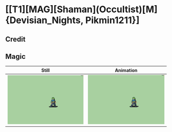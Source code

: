 # [\[T1\]\[MAG\]\[Shaman\]\(Occultist\)\[M\]{Devisian_Nights, Pikmin1211}]

## Credit


	
## Magic

| Still | Animation |
| :---: | :-------: |
| ![Magic still](./Magic_000.png) | ![Magic animation](./Magic.gif) |
